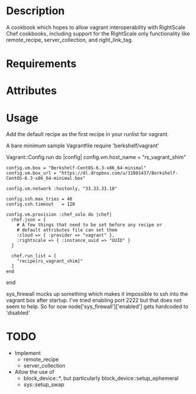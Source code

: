 Description
===========

A cookbook which hopes to allow vagrant interoperability with RightScale Chef cookbooks, including support for the RightScale only functionality like remote_recipe, server_collection, and right_link_tag.

Requirements
============

Attributes
==========

Usage
=====

Add the default recipe as the first recipe in your runlist for vagrant.

A bare minimum sample Vagrantfile
  require 'berkshelf/vagrant'

  Vagrant::Config.run do |config|
    config.vm.host_name = "rs_vagrant_shim"

    config.vm.box = "Berkshelf-CentOS-6.3-x86_64-minimal"
    config.vm.box_url = "https://dl.dropbox.com/u/31081437/Berkshelf-CentOS-6.3-x86_64-minimal.box"

    config.vm.network :hostonly, "33.33.33.10"

    config.ssh.max_tries = 40
    config.ssh.timeout   = 120

    config.vm.provision :chef_solo do |chef|
      chef.json = {
        # A few things that need to be set before any recipe or
        # default attributes file can set them
        :cloud => { :provider => "vagrant" },
        :rightscale => { :instance_uuid => "UUID" }
      }

      chef.run_list = [
        "recipe[rs_vagrant_shim]"
      ]
    end
  end

sys_firewall mucks up something which makes it impossible to ssh into the vagrant box after startup.  I've tried enabling port 2222 but that does not seem to help.  So for now node['sys_firewall']['enabled'] gets hardcoded to 'disabled'

TODO
====

* Implement
  * remote_recipe
  * server_collection
* Allow the use of
  * block_device::*, but particularly block_device::setup_ephemeral
  * sys::setup_swap